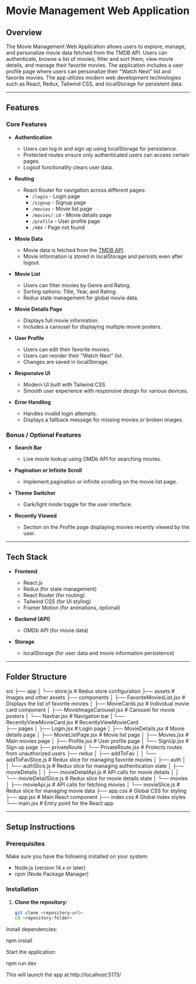 # Movie Management Web Application

## Overview

The Movie Management Web Application allows users to explore, manage, and personalize movie data fetched from the TMDB API. Users can authenticate, browse a list of movies, filter and sort them, view movie details, and manage their favorite movies. The application includes a user profile page where users can personalize their "Watch Next" list and favorite movies. The app utilizes modern web development technologies such as React, Redux, Tailwind CSS, and localStorage for persistent data.

---

## Features

### Core Features

- **Authentication**  
  - Users can log in and sign up using localStorage for persistence.  
  - Protected routes ensure only authenticated users can access certain pages.  
  - Logout functionality clears user data.

- **Routing**  
  - React Router for navigation across different pages:  
    - `/login` - Login page  
    - `/signup` - Signup page  
    - `/movies` - Movie list page  
    - `/movies/:id` - Movie details page  
    - `/profile` - User profile page  
    - `/404` - Page not found  

- **Movie Data**  
  - Movie data is fetched from the [TMDB API](https://api.themoviedb.org/3/).  
  - Movie information is stored in localStorage and persists even after logout.

- **Movie List**  
  - Users can filter movies by Genre and Rating.  
  - Sorting options: Title, Year, and Rating.  
  - Redux state management for global movie data.

- **Movie Details Page**  
  - Displays full movie information.  
  - Includes a carousel for displaying multiple movie posters.

- **User Profile**  
  - Users can edit their favorite movies.  
  - Users can reorder their "Watch Next" list.  
  - Changes are saved in localStorage.

- **Responsive UI**  
  - Modern UI built with Tailwind CSS.  
  - Smooth user experience with responsive design for various devices.

- **Error Handling**  
  - Handles invalid login attempts.  
  - Displays a fallback message for missing movies or broken images.

### Bonus / Optional Features

- **Search Bar**  
  - Live movie lookup using OMDb API for searching movies.

- **Pagination or Infinite Scroll**  
  - Implement pagination or infinite scrolling on the movie list page.

- **Theme Switcher**  
  - Dark/light mode toggle for the user interface.

- **Recently Viewed**  
  - Section on the Profile page displaying movies recently viewed by the user.

---

## Tech Stack

- **Frontend**  
  - React.js  
  - Redux (for state management)  
  - React Router (for routing)  
  - Tailwind CSS (for UI styling)  
  - Framer Motion (for animations, optional)  

- **Backend (API)**  
  - OMDb API (for movie data)

- **Storage**  
  - localStorage (for user data and movie information persistence)

---

## Folder Structure

src
├── app
│ └── store.js # Redux store configuration
├── assets # Images and other assets
├── components
│ ├── FavoriteMoviesList.jsx # Displays the list of favorite movies
│ ├── MovieCards.jsx # Individual movie card component
│ ├── MovieImageCarousel.jsx # Carousel for movie posters
│ └── Navbar.jsx # Navigation bar
| └── RecentlyViewMovieCard.jsx # RecentlyViewMovieCard  
├── pages
│ ├── Login.jsx # Login page
│ ├── MovieDetails.jsx # Movie details page
│ ├── MovieListPage.jsx # Movie list page
│ ├── Movies.jsx # Main movies page
│ ├── Profile.jsx # User profile page
│ └── SignUp.jsx # Sign up page
├── privateRoute
│ └── PrivateRoute.jsx # Protects routes from unauthorized users
├── redux
│ ├── addToFav
│ │ └── addToFavSlice.js # Redux slice for managing favorite movies
│ ├── auth
│ │ └── authSlice.js # Redux slice for managing authentication state
│ ├── movieDetails
│ │ ├── movieDetailApi.js # API calls for movie details
│ │ └── movieDetailSlice.js # Redux slice for movie details state
│ └── movies
│ ├── movieApi.js # API calls for fetching movies
│ └── movieSlice.js # Redux slice for managing movie data
├── app.css # Global CSS for styling
├── app.jsx # Main React component
├── index.css # Global index styles
└── main.jsx # Entry point for the React app


---

## Setup Instructions

### Prerequisites

Make sure you have the following installed on your system:

- Node.js (version 14.x or later)
- npm (Node Package Manager)

### Installation

1. **Clone the repository:**

   ```bash
   git clone <repository-url>
   cd <repository-folder>


Install dependencies:

npm install


Start the application:

npm run dev 


This will launch the app at http://localhost:5173/
